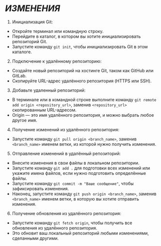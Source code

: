 # ***ИЗМЕНЕНИЯ***

1. Инициализация Git:
* Откройте терминал или командную строку.
* Перейдите в каталог, в котором вы хотите инициализировать репозиторий Git.
* Запустите команду `git init`, чтобы инициализировать Git в этом каталоге.
2. Подключение к удалённому репозиторию:
* Создайте новый репозиторий на хостинге Git, таком как GitHub или GitLab.
* Скопируйте URL-адрес удалённого репозитория (HTTPS или SSH).
3. Добавьте удаленный репозиторий:
* В терминале или в командной строке выполните команду `git remote add origin <repository_url>`, заменив `<repository_url>` скопированным URL-адресом.
* Origin — это имя удалённого репозитория, и можно выбрать любое другое имя.
4. Получение изменений из удалённого репозитория:
* Запустите команду `git pull origin <branch_name>`, заменив `<branch_name>` именем ветки, из которой нужно получить изменения.
5. Отправление изменений в удалённый репозиторий:
* Внесите изменения в свои файлы в локальном репозитории.
* Запустите команду `git add .` для подготовки всех изменений или укажите имена файлов, если нужно подготовить определённые файлы.
* Запустите команду `git commit -m "Ваше сообщение"`, чтобы зафиксировать изменения.
* Наконец, запустите команду `git push origin <branch_name>`, заменив `<branch_name>` именем ветки, в которую вы хотите отправить изменения.
6. Получение обновления из удалённого репозитория:
* Запустите команду `git fetch origin`, чтобы получить все обновления из удалённого репозитория.
* Это обновит ваш локальный репозиторий любыми изменениями, сделанными другими.
